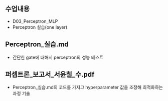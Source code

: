 ## 수업내용
* D03_Perceptron_MLP
* Perceptron 실습(one layer)
## Perceptron_실습.md
* 간단한 gate에 대해서 perceptron의 성능 테스트
## 퍼셉트론_보고서_서윤철_수.pdf
* Perceptron_실습.md의 코드를 가지고 hyperparameter 값을 조정해 최적화하는 과정 기술
